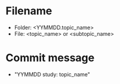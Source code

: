 # Filename
- Folder: <YYMMDD.topic_name>
- File: <topic_name> or <subtopic_name>

# Commit message
- "YYMMDD study: topic_name"